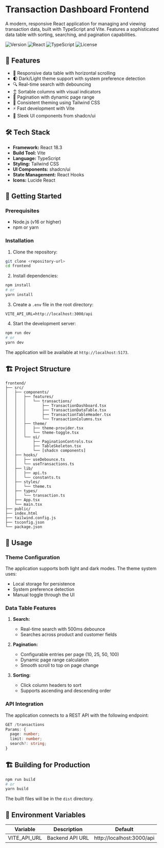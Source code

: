 # Transaction Dashboard Frontend

A modern, responsive React application for managing and viewing transaction data, built with TypeScript and Vite. Features a sophisticated data table with sorting, searching, and pagination capabilities.

![Version](https://img.shields.io/badge/version-0.0.0-blue)
![React](https://img.shields.io/badge/react-18.3.1-blue)
![TypeScript](https://img.shields.io/badge/typescript-5.6.2-blue)
![License](https://img.shields.io/badge/license-MIT-green)

## 🌟 Features

- 📱 Responsive data table with horizontal scrolling
- 🌓 Dark/Light theme support with system preference detection
- 🔍 Real-time search with debouncing
- ↕️ Sortable columns with visual indicators
- 📄 Pagination with dynamic page range
- 🎨 Consistent theming using Tailwind CSS
- ⚡ Fast development with Vite
- 💅 Sleek UI components from shadcn/ui

## 🛠️ Tech Stack

- **Framework:** React 18.3
- **Build Tool:** Vite
- **Language:** TypeScript
- **Styling:** Tailwind CSS
- **UI Components:** shadcn/ui
- **State Management:** React Hooks
- **Icons:** Lucide React

## 🚀 Getting Started

### Prerequisites

- Node.js (v16 or higher)
- npm or yarn

### Installation

1. Clone the repository:
```bash
git clone <repository-url>
cd frontend
```

2. Install dependencies:
```bash
npm install
# or
yarn install
```

3. Create a `.env` file in the root directory:
```env
VITE_API_URL=http://localhost:3000/api
```

4. Start the development server:
```bash
npm run dev
# or
yarn dev
```

The application will be available at `http://localhost:5173`.

## 🏗️ Project Structure

```
frontend/
├── src/
│   ├── components/
│   │   ├── features/
│   │   │   └── transactions/
│   │   │       ├── TransactionDashboard.tsx
│   │   │       ├── TransactionDataTable.tsx
│   │   │       ├── TransactionTableHeader.tsx
│   │   │       └── TransactionColumns.tsx
│   │   ├── theme/
│   │   │   ├── theme-provider.tsx
│   │   │   └── theme-toggle.tsx
│   │   └── ui/
│   │       ├── PaginationControls.tsx
│   │       ├── TableSkeleton.tsx
│   │       └── [shadcn components]
│   ├── hooks/
│   │   ├── useDebounce.ts
│   │   └── useTransactions.ts
│   ├── lib/
│   │   ├── api.ts
│   │   └── constants.ts
│   ├── styles/
│   │   └── theme.ts
│   ├── types/
│   │   └── transaction.ts
│   ├── App.tsx
│   └── main.tsx
├── public/
├── index.html
├── tailwind.config.js
├── tsconfig.json
└── package.json
```

## 📖 Usage

### Theme Configuration

The application supports both light and dark modes. The theme system uses:
- Local storage for persistence
- System preference detection
- Manual toggle through the UI

### Data Table Features

1. **Search:**
   - Real-time search with 500ms debounce
   - Searches across product and customer fields

2. **Pagination:**
   - Configurable entries per page (10, 25, 50, 100)
   - Dynamic page range calculation
   - Smooth scroll to top on page change

3. **Sorting:**
   - Click column headers to sort
   - Supports ascending and descending order

### API Integration

The application connects to a REST API with the following endpoint:
```typescript
GET /transactions
Params: {
  page: number;
  limit: number;
  search?: string;
}
```


## 🏗️ Building for Production

```bash
npm run build
# or
yarn build
```

The built files will be in the `dist` directory.

## 🔧 Environment Variables

| Variable | Description | Default |
|----------|-------------|---------|
| VITE_API_URL | Backend API URL | http://localhost:3000/api |
